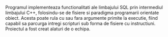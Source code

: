 Programul implementeaza functionalitati ale limbajului SQL prin intermediul limbajului C++, folosindu-se de fisiere si paradigma programarii orientate obiect. Acesta poate rula cu sau fara argumente primite la executie, fiind capabil sa parcurga intregi scripturi sub forma de fisiere cu instructiuni. Proiectul a fost creat alaturi de o echipa.
